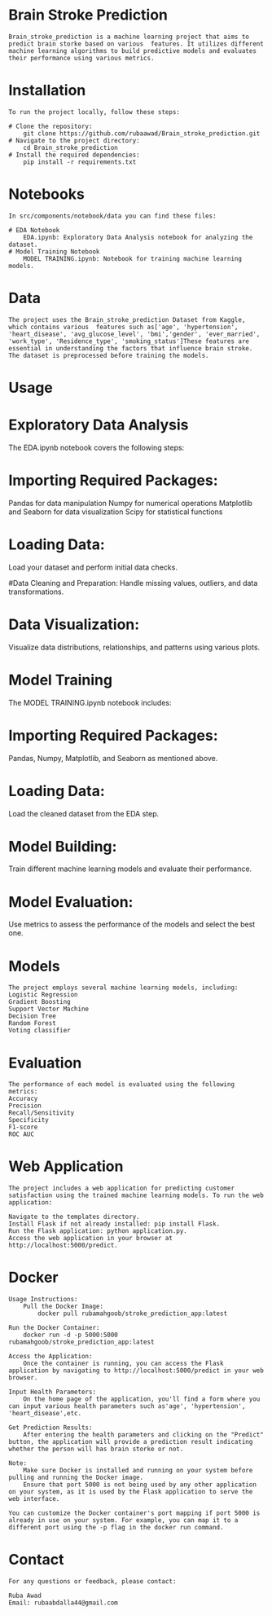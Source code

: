 # Brain Stroke Prediction
    Brain_stroke_prediction is a machine learning project that aims to predict brain storke based on various  features. It utilizes different machine learning algorithms to build predictive models and evaluates their performance using various metrics.


# Installation
    To run the project locally, follow these steps:

    # Clone the repository:
        git clone https://github.com/rubaawad/Brain_stroke_prediction.git
    # Navigate to the project directory:
        cd Brain_stroke_prediction
    # Install the required dependencies:
        pip install -r requirements.txt
# Notebooks
    In src/components/notebook/data you can find these files:

    # EDA Notebook
        EDA.ipynb: Exploratory Data Analysis notebook for analyzing the dataset.
    # Model Training Notebook
        MODEL TRAINING.ipynb: Notebook for training machine learning models.
# Data
    The project uses the Brain_stroke_prediction Dataset from Kaggle, which contains various  features such as['age', 'hypertension', 'heart_disease', 'avg_glucose_level', 'bmi','gender', 'ever_married', 'work_type', 'Residence_type', 'smoking_status']These features are essential in understanding the factors that influence brain stroke. The dataset is preprocessed before training the models.
# Usage
# Exploratory Data Analysis
The EDA.ipynb notebook covers the following steps:

# Importing Required Packages:
Pandas for data manipulation
Numpy for numerical operations
Matplotlib and Seaborn for data visualization
Scipy for statistical functions

# Loading Data:
Load your dataset and perform initial data checks.

#Data Cleaning and Preparation:
Handle missing values, outliers, and data transformations.

# Data Visualization:
Visualize data distributions, relationships, and patterns using various plots.

# Model Training
The MODEL TRAINING.ipynb notebook includes:
# Importing Required Packages:
Pandas, Numpy, Matplotlib, and Seaborn as mentioned above.
# Loading Data:
Load the cleaned dataset from the EDA step.
# Model Building:
Train different machine learning models and evaluate their performance.
# Model Evaluation:
Use metrics to assess the performance of the models and select the best one.
# Models
    The project employs several machine learning models, including:
    Logistic Regression
    Gradient Boosting
    Support Vector Machine
    Decision Tree
    Random Forest
    Voting classifier
# Evaluation
    The performance of each model is evaluated using the following metrics:
    Accuracy
    Precision
    Recall/Sensitivity
    Specificity
    F1-score
    ROC AUC
# Web Application
    The project includes a web application for predicting customer satisfaction using the trained machine learning models. To run the web application:

    Navigate to the templates directory.
    Install Flask if not already installed: pip install Flask.
    Run the Flask application: python application.py.
    Access the web application in your browser at http://localhost:5000/predict.
# Docker
    Usage Instructions:
        Pull the Docker Image:
            docker pull rubamahgoob/stroke_prediction_app:latest

    Run the Docker Container:
        docker run -d -p 5000:5000 rubamahgoob/stroke_prediction_app:latest

    Access the Application:
        Once the container is running, you can access the Flask application by navigating to http://localhost:5000/predict in your web browser.

    Input Health Parameters:
        On the home page of the application, you'll find a form where you can input various health parameters such as'age', 'hypertension', 'heart_disease',etc.

    Get Prediction Results:
        After entering the health parameters and clicking on the "Predict" button, the application will provide a prediction result indicating whether the person will has brain storke or not.

    Note:	
        Make sure Docker is installed and running on your system before pulling and running the Docker image.
        Ensure that port 5000 is not being used by any other application on your system, as it is used by the Flask application to serve the web interface.
        
    You can customize the Docker container's port mapping if port 5000 is already in use on your system. For example, you can map it to a different port using the -p flag in the docker run command.

# Contact
    For any questions or feedback, please contact:

    Ruba Awad
    Email: rubaabdalla44@gmail.com
